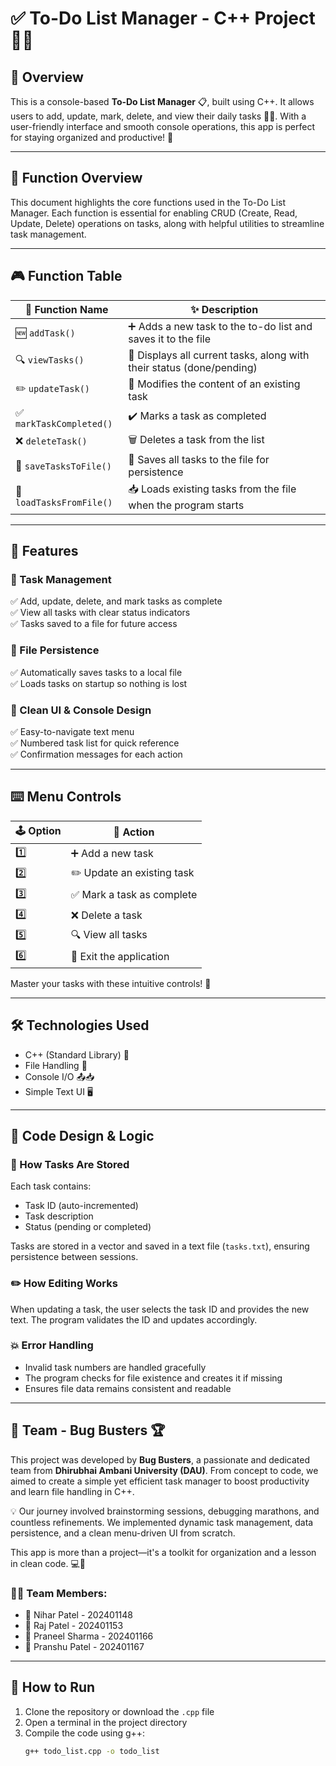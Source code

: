 # ✅ To-Do List Manager - C++ Project 📝🚀

## 📌 Overview  
This is a console-based **To-Do List Manager** 📋, built using C++. It allows users to add, update, mark, delete, and view their daily tasks 🧠💡. With a user-friendly interface and smooth console operations, this app is perfect for staying organized and productive! 🚀

---

## 📜 Function Overview  
This document highlights the core functions used in the To-Do List Manager. Each function is essential for enabling CRUD (Create, Read, Update, Delete) operations on tasks, along with helpful utilities to streamline task management.

---

## 🎮 Function Table  

| 🔹 Function Name           | ✨ Description                                                        |
|---------------------------|------------------------------------------------------------------------|
| 🆕 `addTask()`             | ➕ Adds a new task to the to-do list and saves it to the file          |
| 🔍 `viewTasks()`           | 📖 Displays all current tasks, along with their status (done/pending) |
| ✏️ `updateTask()`         | 🔄 Modifies the content of an existing task                            |
| ✅ `markTaskCompleted()`   | ✔️ Marks a task as completed                                           |
| ❌ `deleteTask()`          | 🗑️ Deletes a task from the list                                        |
| 💾 `saveTasksToFile()`     | 💽 Saves all tasks to the file for persistence                         |
| 📂 `loadTasksFromFile()`   | 📥 Loads existing tasks from the file when the program starts          |

---

## 🌟 Features  

### 📝 Task Management  
✅ Add, update, delete, and mark tasks as complete  
✅ View all tasks with clear status indicators  
✅ Tasks saved to a file for future access  

### 🔐 File Persistence  
✅ Automatically saves tasks to a local file  
✅ Loads tasks on startup so nothing is lost  

### 👀 Clean UI & Console Design  
✅ Easy-to-navigate text menu  
✅ Numbered task list for quick reference  
✅ Confirmation messages for each action  

---

## ⌨️ Menu Controls  

| 🕹️ Option | 🎯 Action                   |
|----------|-----------------------------|
| 1️⃣       | ➕ Add a new task            |
| 2️⃣       | ✏️ Update an existing task  |
| 3️⃣       | ✅ Mark a task as complete  |
| 4️⃣       | ❌ Delete a task            |
| 5️⃣       | 🔍 View all tasks           |
| 6️⃣       | 🚪 Exit the application     |

Master your tasks with these intuitive controls! 💪

---

## 🛠️ Technologies Used  

- C++ (Standard Library) 🧠  
- File Handling 📁  
- Console I/O 📤📥  
- Simple Text UI 🖥️  

---

## 🔄 Code Design & Logic  

### 💾 How Tasks Are Stored  
Each task contains:
- Task ID (auto-incremented)
- Task description
- Status (pending or completed)

Tasks are stored in a vector and saved in a text file (`tasks.txt`), ensuring persistence between sessions.

### ✏️ How Editing Works  
When updating a task, the user selects the task ID and provides the new text. The program validates the ID and updates accordingly.

### 💥 Error Handling  
- Invalid task numbers are handled gracefully  
- The program checks for file existence and creates it if missing  
- Ensures file data remains consistent and readable  

---

## 🧠 Team - Bug Busters 🏆  

This project was developed by **Bug Busters**, a passionate and dedicated team from **Dhirubhai Ambani University (DAU)**. From concept to code, we aimed to create a simple yet efficient task manager to boost productivity and learn file handling in C++.

💡 Our journey involved brainstorming sessions, debugging marathons, and countless refinements. We implemented dynamic task management, data persistence, and a clean menu-driven UI from scratch.

This app is more than a project—it's a toolkit for organization and a lesson in clean code. 💻💪

### 👨‍💻 Team Members:

- 📌 Nihar Patel - 202401148  
- 📌 Raj Patel - 202401153  
- 📌 Praneel Sharma - 202401166  
- 📌 Pranshu Patel - 202401167  

---

## 🚀 How to Run  

1. Clone the repository or download the `.cpp` file  
2. Open a terminal in the project directory  
3. Compile the code using g++:
   ```bash
   g++ todo_list.cpp -o todo_list

